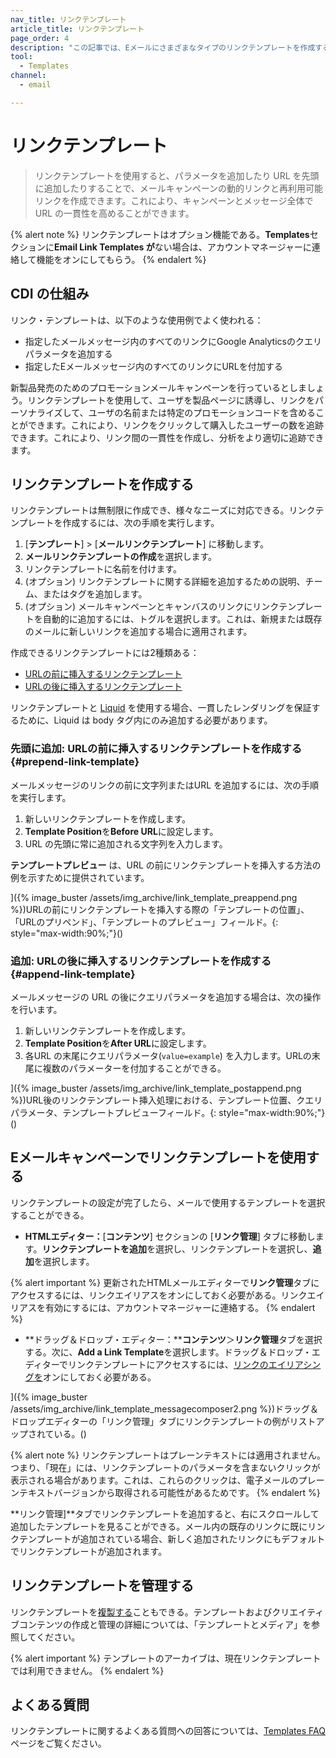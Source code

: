 ```yaml
---
nav_title: リンクテンプレート
article_title: リンクテンプレート
page_order: 4
description: "この記事では、Eメールにさまざまなタイプのリンクテンプレートを作成する方法について説明する。"
tool:
  - Templates
channel:
  - email

---
```


# リンクテンプレート

> リンクテンプレートを使用すると、パラメータを追加したり URL を先頭に追加したりすることで、メールキャンペーンの動的リンクと再利用可能リンクを作成できます。これにより、キャンペーンとメッセージ全体でURL の一貫性を高めることができます。 

{% alert note %}
リンクテンプレートはオプション機能である。**Templates**セクションに**Email Link Templates が**ない場合は、アカウントマネージャーに連絡して機能をオンにしてもらう。
{% endalert %}

## CDI の仕組み

リンク・テンプレートは、以下のような使用例でよく使われる：

- 指定したメールメッセージ内のすべてのリンクにGoogle Analyticsのクエリパラメータを追加する
- 指定したEメールメッセージ内のすべてのリンクにURLを付加する

新製品発売のためのプロモーションメールキャンペーンを行っているとしましょう。リンクテンプレートを使用して、ユーザを製品ページに誘導し、リンクをパーソナライズして、ユーザの名前または特定のプロモーションコードを含めることができます。これにより、リンクをクリックして購入したユーザーの数を追跡できます。これにより、リンク間の一貫性を作成し、分析をより適切に追跡できます。

## リンクテンプレートを作成する

リンクテンプレートは無制限に作成でき、様々なニーズに対応できる。リンクテンプレートを作成するには、次の手順を実行します。

1. [**テンプレート**] > [**メールリンクテンプレート**] に移動します。 
2. **メールリンクテンプレートの作成**を選択します。
3. リンクテンプレートに名前を付けます。
4. (オプション) リンクテンプレートに関する詳細を追加するための説明、チーム、またはタグを追加します。
5. (オプション) メールキャンペーンとキャンバスのリンクにリンクテンプレートを自動的に追加するには、トグルを選択します。これは、新規または既存のメールに新しいリンクを追加する場合に適用されます。

作成できるリンクテンプレートには2種類ある：

- [URLの前に挿入するリンクテンプレート](#prepend-link-template)
- [URLの後に挿入するリンクテンプレート](#append-link-template)

リンクテンプレートと [Liquid]({{site.baseurl}}/user_guide/personalization_and_dynamic_content/liquid/) を使用する場合、一貫したレンダリングを保証するために、Liquid は body タグ内にのみ追加する必要があります。

### 先頭に追加: URLの前に挿入するリンクテンプレートを作成する {#prepend-link-template}

メールメッセージのリンクの前に文字列またはURL を追加するには、次の手順を実行します。

1. 新しいリンクテンプレートを作成します。
2. **Template Position**を**Before URL**に設定します。 
3. URL の先頭に常に追加される文字列を入力します。 

**テンプレートプレビュー** は、URL の前にリンクテンプレートを挿入する方法の例を示すために提供されています。

]({% image_buster /assets/img_archive/link_template_preappend.png %})URLの前にリンクテンプレートを挿入する際の「テンプレートの位置」、「URLのプリペンド」、「テンプレートのプレビュー」フィールド。{: style="max-width:90%;"}()

### 追加: URLの後に挿入するリンクテンプレートを作成する {#append-link-template}

メールメッセージの URL の後にクエリパラメータを追加する場合は、次の操作を行います。

1. 新しいリンクテンプレートを作成します。
2. **Template Position**を**After URL**に設定します。 
3. 各URL の末尾にクエリパラメータ(`value=example`) を入力します。URLの末尾に複数のパラメーターを付加することができる。

]({% image_buster /assets/img_archive/link_template_postappend.png %})URL後のリンクテンプレート挿入処理における、テンプレート位置、クエリパラメータ、テンプレートプレビューフィールド。{: style="max-width:90%;"}()

## Eメールキャンペーンでリンクテンプレートを使用する

リンクテンプレートの設定が完了したら、メールで使用するテンプレートを選択することができる。

- **HTMLエディター：**[**コンテンツ**] セクションの [**リンク管理**] タブに移動します。**リンクテンプレートを追加**を選択し、リンクテンプレートを選択し、**追加**を選択します。

{% alert important %}
更新されたHTMLメールエディターで**リンク管理**タブにアクセスするには、リンクエイリアスをオンにしておく必要がある。リンクエイリアスを有効にするには、アカウントマネージャーに連絡する。
{% endalert %}

- **ドラッグ＆ドロップ・エディター：****コンテンツ**＞**リンク管理**タブを選択する。次に、**Add a Link Template**を選択します。ドラッグ＆ドロップ・エディターでリンクテンプレートにアクセスするには、[リンクのエイリアシングを]({{site.baseurl}}/user_guide/message_building_by_channel/email/templates/link_aliasing/)オンにしておく必要がある。

]({% image_buster /assets/img_archive/link_template_messagecomposer2.png %})ドラッグ＆ドロップエディターの「リンク管理」タブにリンクテンプレートの例がリストアップされている。()

{% alert note %}
リンクテンプレートはプレーンテキストには適用されません。つまり、「現在」には、リンクテンプレートのパラメータを含まないクリックが表示される場合があります。これは、これらのクリックは、電子メールのプレーンテキストバージョンから取得される可能性があるためです。
{% endalert %}

**リンク管理]**タブでリンクテンプレートを追加すると、右にスクロールして追加したテンプレートを見ることができる。メール内の既存のリンクに既にリンクテンプレートが追加されている場合、新しく追加されたリンクにもデフォルトでリンクテンプレートが追加されます。

## リンクテンプレートを管理する

リンクテンプレートを[複製する]({{site.baseurl}}/user_guide/engagement_tools/templates_and_media/managing_templates/)こともできる。テンプレートおよびクリエイティブコンテンツの作成と管理の詳細については、「テンプレートとメディア」を参照してください。

{% alert important %}
テンプレートのアーカイブは、現在リンクテンプレートでは利用できません。
{% endalert %}

## よくある質問

リンクテンプレートに関するよくある質問への回答については、[Templates FAQ]({{site.baseurl}}/user_guide/message_building_by_channel/email/templates/faq/) ページをご覧ください。

